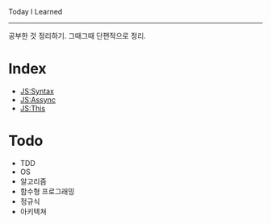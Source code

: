 <!--https://github.com/EatNug/TIL/blob/master/-->

Today I Learned
___

공부한 것 정리하기. 그때그때 단편적으로 정리.

# Index

- [JS:Syntax](https://github.com/EatNug/TIL/blob/master/JS:Syntax.md)
- [JS:Assync](https://github.com/EatNug/TIL/blob/master/JS:Async.md)
- [JS:This](https://github.com/EatNug/TIL/blob/master/JS:This.md)

# Todo

- TDD
- OS
- 알고리즘
- 함수형 프로그래밍
- 정규식
- 아키텍쳐
